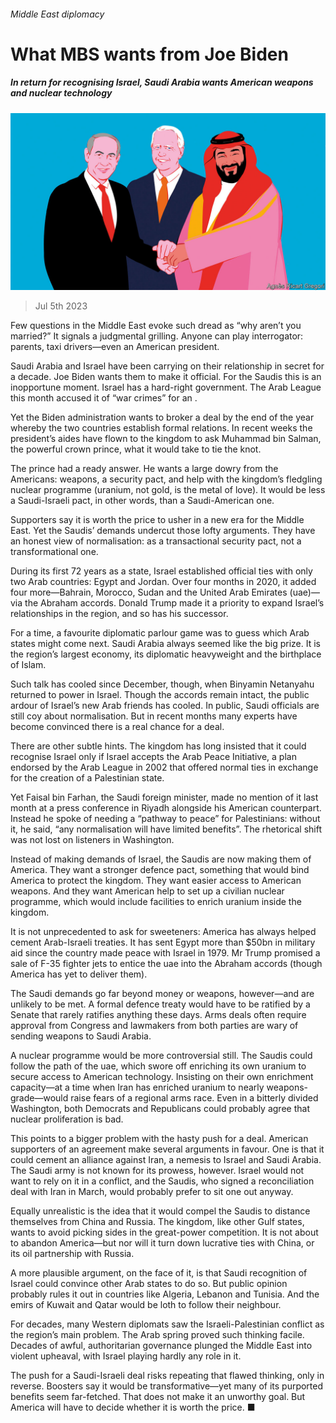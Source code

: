 ###### Middle East diplomacy

# What MBS wants from Joe Biden 

##### In return for recognising Israel, Saudi Arabia wants American weapons and nuclear technology 

![image](images/20230708_MAD001.jpg) 

> Jul 5th 2023 

Few questions in the Middle East evoke such dread as “why aren’t you married?” It signals a judgmental grilling. Anyone can play interrogator: parents, taxi drivers—even an American president.

Saudi Arabia and Israel have been carrying on their relationship in secret for a decade. Joe Biden wants them to make it official. For the Saudis this is an inopportune moment. Israel has a hard-right government. The Arab League this month accused it of “war crimes” for an .

Yet the Biden administration wants to broker a deal by the end of the year whereby the two countries establish formal relations. In recent weeks the president’s aides have flown to the kingdom to ask Muhammad bin Salman, the powerful crown prince, what it would take to tie the knot.

The prince had a ready answer. He wants a large dowry from the Americans: weapons, a security pact, and help with the kingdom’s fledgling nuclear programme (uranium, not gold, is the metal of love). It would be less a Saudi-Israeli pact, in other words, than a Saudi-American one.

Supporters say it is worth the price to usher in a new era for the Middle East. Yet the Saudis’ demands undercut those lofty arguments. They have an honest view of normalisation: as a transactional security pact, not a transformational one.

During its first 72 years as a state, Israel established official ties with only two Arab countries: Egypt and Jordan. Over four months in 2020, it added four more—Bahrain, Morocco, Sudan and the United Arab Emirates (uae)—via the Abraham accords. Donald Trump made it a priority to expand Israel’s relationships in the region, and so has his successor.

For a time, a favourite diplomatic parlour game was to guess which Arab states might come next. Saudi Arabia always seemed like the big prize. It is the region’s largest economy, its diplomatic heavyweight and the birthplace of Islam.

Such talk has cooled since December, though, when Binyamin Netanyahu returned to power in Israel. Though the accords remain intact, the public ardour of Israel’s new Arab friends has cooled. In public, Saudi officials are still coy about normalisation. But in recent months many experts have become convinced there is a real chance for a deal.

There are other subtle hints. The kingdom has long insisted that it could recognise Israel only if Israel accepts the Arab Peace Initiative, a plan endorsed by the Arab League in 2002 that offered normal ties in exchange for the creation of a Palestinian state.

Yet Faisal bin Farhan, the Saudi foreign minister, made no mention of it last month at a press conference in Riyadh alongside his American counterpart. Instead he spoke of needing a “pathway to peace” for Palestinians: without it, he said, “any normalisation will have limited benefits”. The rhetorical shift was not lost on listeners in Washington.

Instead of making demands of Israel, the Saudis are now making them of America. They want a stronger defence pact, something that would bind America to protect the kingdom. They want easier access to American weapons. And they want American help to set up a civilian nuclear programme, which would include facilities to enrich uranium inside the kingdom.

It is not unprecedented to ask for sweeteners: America has always helped cement Arab-Israeli treaties. It has sent Egypt more than $50bn in military aid since the country made peace with Israel in 1979. Mr Trump promised a sale of F-35 fighter jets to entice the uae into the Abraham accords (though America has yet to deliver them).

The Saudi demands go far beyond money or weapons, however—and are unlikely to be met. A formal defence treaty would have to be ratified by a Senate that rarely ratifies anything these days. Arms deals often require approval from Congress and lawmakers from both parties are wary of sending weapons to Saudi Arabia.

A nuclear programme would be more controversial still. The Saudis could follow the path of the uae, which swore off enriching its own uranium to secure access to American technology. Insisting on their own enrichment capacity—at a time when Iran has enriched uranium to nearly weapons-grade—would raise fears of a regional arms race. Even in a bitterly divided Washington, both Democrats and Republicans could probably agree that nuclear proliferation is bad.

This points to a bigger problem with the hasty push for a deal. American supporters of an agreement make several arguments in favour. One is that it could cement an alliance against Iran, a nemesis to Israel and Saudi Arabia. The Saudi army is not known for its prowess, however. Israel would not want to rely on it in a conflict, and the Saudis, who signed a reconciliation deal with Iran in March, would probably prefer to sit one out anyway.

Equally unrealistic is the idea that it would compel the Saudis to distance themselves from China and Russia. The kingdom, like other Gulf states, wants to avoid picking sides in the great-power competition. It is not about to abandon America—but nor will it turn down lucrative ties with China, or its oil partnership with Russia.

A more plausible argument, on the face of it, is that Saudi recognition of Israel could convince other Arab states to do so. But public opinion probably rules it out in countries like Algeria, Lebanon and Tunisia. And the emirs of Kuwait and Qatar would be loth to follow their neighbour. 

For decades, many Western diplomats saw the Israeli-Palestinian conflict as the region’s main problem. The Arab spring proved such thinking facile. Decades of awful, authoritarian governance plunged the Middle East into violent upheaval, with Israel playing hardly any role in it.

The push for a Saudi-Israeli deal risks repeating that flawed thinking, only in reverse. Boosters say it would be transformative—yet many of its purported benefits seem far-fetched. That does not make it an unworthy goal. But America will have to decide whether it is worth the price. ■


